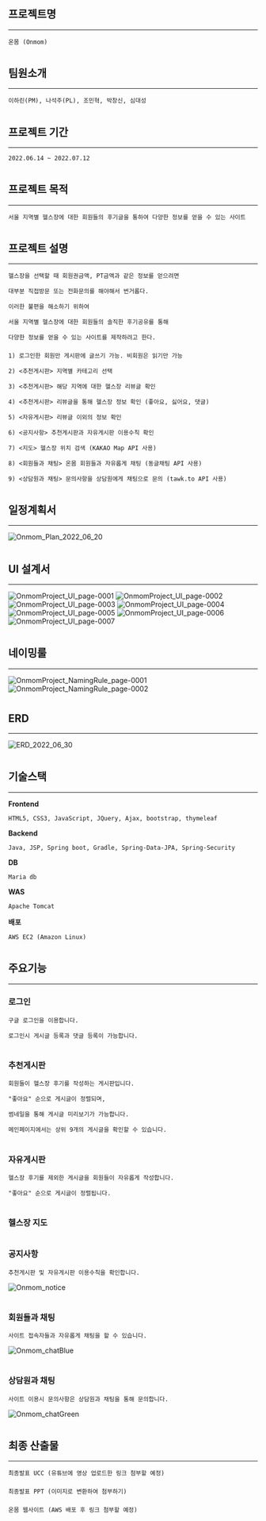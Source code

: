
## 프로젝트명 
***
    온몸 (Onmom)
#
## 팀원소개
***
    이하린(PM), 나석주(PL), 조민혁, 박창신, 심대성
#
## 프로젝트 기간
***
    2022.06.14 ~ 2022.07.12
#
## 프로젝트 목적
***
    서울 지역별 헬스장에 대한 회원들의 후기글을 통하여 다양한 정보를 얻을 수 있는 사이트
#
## 프로젝트 설명
***
    헬스장을 선택할 때 회원권금액, PT금액과 같은 정보를 얻으려면

    대부분 직접방문 또는 전화문의를 해야해서 번거롭다.

    이러한 불편을 해소하기 위하여

    서울 지역별 헬스장에 대한 회원들의 솔직한 후기공유를 통해

    다양한 정보를 얻을 수 있는 사이트를 제작하려고 한다.

####

    1) 로그인한 회원만 게시판에 글쓰기 가능. 비회원은 읽기만 가능

    2) <추천게시판> 지역별 카테고리 선택 

    3) <추천게시판> 해당 지역에 대한 헬스장 리뷰글 확인

    4) <추천게시판> 리뷰글을 통해 헬스장 정보 확인 (좋아요, 싫어요, 댓글)

    5) <자유게시판> 리뷰글 이외의 정보 확인 

    6) <공지사항> 추천게시판과 자유게시판 이용수칙 확인

    7) <지도> 헬스장 위치 검색 (KAKAO Map API 사용)

    8) <회원들과 채팅> 온몸 회원들과 자유롭게 채팅 (동글채팅 API 사용)

    9) <상담원과 채팅> 문의사항을 상담원에게 채팅으로 문의 (tawk.to API 사용)
#
## 일정계획서
***
![Onmom_Plan_2022_06_20](https://user-images.githubusercontent.com/86524081/176813061-1e41b298-d0df-479c-a78c-0f4ad3dc0825.jpg)
#
## UI 설계서
***
![OnmomProject_UI_page-0001](https://user-images.githubusercontent.com/86524081/176625305-48865b34-c471-4d53-8203-7cb1b67bbdae.jpg)
![OnmomProject_UI_page-0002](https://user-images.githubusercontent.com/86524081/176625317-0ad8bf8d-25dc-430a-86b7-fe1b24cf4cde.jpg)
![OnmomProject_UI_page-0003](https://user-images.githubusercontent.com/86524081/176625319-986c2c67-f9b0-4d55-b92e-0401cff8688c.jpg)
![OnmomProject_UI_page-0004](https://user-images.githubusercontent.com/86524081/176625322-10142ab4-6afa-4307-a647-73df8a139c9c.jpg)
![OnmomProject_UI_page-0005](https://user-images.githubusercontent.com/86524081/176625325-1efcd610-1f7d-4b7f-acb5-72cabb297bc2.jpg)
![OnmomProject_UI_page-0006](https://user-images.githubusercontent.com/86524081/176625328-7d3c7031-8be3-4378-9a3e-d2614276cc7e.jpg)
![OnmomProject_UI_page-0007](https://user-images.githubusercontent.com/86524081/176625330-ddfa74c1-2d8f-43d9-ac09-ac724608723e.jpg)
#
## 네이밍룰
***
![OnmomProject_NamingRule_page-0001](https://user-images.githubusercontent.com/86524081/176625129-8e9c07fc-69ee-43a3-94d3-bd82d41f52ba.jpg)
![OnmomProject_NamingRule_page-0002](https://user-images.githubusercontent.com/86524081/176625133-b154089f-59e4-4488-bde1-f74863ac76ca.jpg)
#
## ERD
***
![ERD_2022_06_30](https://user-images.githubusercontent.com/86524081/176608037-daf77596-b035-49d8-8cc6-5d75cbcfd5be.png)
#
## 기술스택
***
**Frontend**

    HTML5, CSS3, JavaScript, JQuery, Ajax, bootstrap, thymeleaf

**Backend**

    Java, JSP, Spring boot, Gradle, Spring-Data-JPA, Spring-Security

**DB**

    Maria db

**WAS**
    
    Apache Tomcat

**배포**

    AWS EC2 (Amazon Linux)
#
## 주요기능
***
### 로그인
    구글 로그인을 이용합니다.

    로그인시 게시글 등록과 댓글 등록이 가능합니다.
#
### 추천게시판
    회원들이 헬스장 후기를 작성하는 게시판입니다.

    "좋아요" 순으로 게시글이 정렬되며,

    썸네일을 통해 게시글 미리보기가 가능합니다.

    메인페이지에서는 상위 9개의 게시글을 확인할 수 있습니다.
#
### 자유게시판
    헬스장 후기를 제외한 게시글을 회원들이 자유롭게 작성합니다.

    "좋아요" 순으로 게시글이 정렬됩니다.
#
### 헬스장 지도

#
### 공지사항
    추천게시판 및 자유게시판 이용수칙을 확인합니다.
![Onmom_notice](https://user-images.githubusercontent.com/86524081/177073888-9c946497-d1b9-48a9-8cd4-315179d168fe.gif)
#
### 회원들과 채팅
    사이트 접속자들과 자유롭게 채팅을 할 수 있습니다.
![Onmom_chatBlue](https://user-images.githubusercontent.com/86524081/177072336-c10aa028-3fd6-446f-8dac-2c228807aee6.gif)
#
### 상담원과 채팅
    사이트 이용시 문의사항은 상담원과 채팅을 통해 문의합니다.
![Onmom_chatGreen](https://user-images.githubusercontent.com/86524081/177070487-3637b153-1ed0-49d6-a9b1-52429f7c8e57.gif)


#
## 최종 산출물
***
    최종발표 UCC (유튜브에 영상 업로드한 링크 첨부할 예정)
####
    최종발표 PPT (이미지로 변환하여 첨부하기)
####
    온몸 웹사이트 (AWS 배포 후 링크 첨부할 예정)



